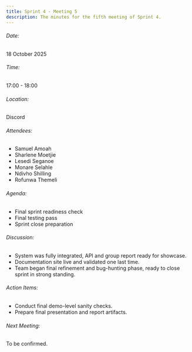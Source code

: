```yaml
---
title: Sprint 4 - Meeting 5
description: The minutes for the fifth meeting of Sprint 4.
---
```


###### Date:
18 October 2025

###### Time:
17:00 - 18:00

###### Location:
Discord

###### Attendees:
- Samuel Amoah
- Sharlene Moetjie
- Lesedi Seganoe
- Monare Selahle
- Ndivho Shilling
- Rofunwa Themeli

###### Agenda:

- Final sprint readiness check
- Final testing pass
- Sprint close preparation

###### Discussion:

- System was fully integrated, API and group report ready for showcase.
- Documentation site live and validated one last time.
- Team began final refinement and bug-hunting phase, ready to close sprint in strong standing.

###### Action Items:

- Conduct final demo-level sanity checks.
- Prepare final presentation and report artifacts.

###### Next Meeting:
To be confirmed.